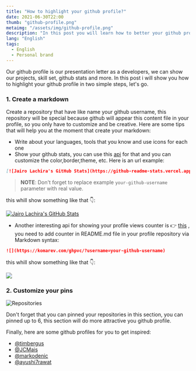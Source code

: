 ```yaml
---
title: "How to highlight your github profile?"
date: 2021-06-30T22:00
thumb: "github-profile.png"
metaimg: "/assets/img/github-profile.png"
description: "In this post you will learn how to better your github profile using a markdown syntax"
lang: "English"
tags:
  - English
  - Personal brand
---
```


Our github profile is our presentation letter as a developers, we can show our projects, skill set, github stats and more. In this post i will show you how to highlight your github profile in two simple steps, let's go.


### 1. Create a markdown

Create a repository that have like name your github username, this repository will be special because github will appear this content file in your profile, so you only have to customize and be creative. Here are some tips that will help you at the moment that create your markdown:

- Write about your languages, tools that you know and use icons for each one 
- Show your github stats, you can use this [api](https://github.com/anuraghazra/github-readme-stats) for that and you can customize the color,border,theme, etc.  Here is an url example:

```markdown
[![Jairo Lachira's GitHub Stats](https://github-readme-stats.vercel.app/api?username=your-github-username&show_icons=true&hide_border=false&theme=vue)](https://github.com/anuraghazra/github-readme-stats)
```
> **NOTE**: Don't forget to replace example `your-github-username` parameter with real value.


this whill show something like that 👇:

[![Jairo Lachira's GitHub Stats](https://github-readme-stats.vercel.app/api?username=j4iro&show_icons=true&hide_border=false&theme=vue)](https://github.com/anuraghazra/github-readme-stats)

- Another interesting api for showing your profile views counter is 👉 [this](https://github.com/antonkomarev/github-profile-views-counter/) , you need to add counter in README.md file in your profile repository via Markdown syntax:

```markdown
![](https://komarev.com/ghpvc/?username=your-github-username)
```
this whill show something like that 👇:

[![](https://komarev.com/ghpvc/?username=j4iro&color=blue&label=Profile%20Views)](https://github.com/j4iro/j4iro)

### 2. Customize your pins

![Repositories](/assets/img/_repositories_pinned.png "Repositories")

Don't forget that you can pinned your repositories in this section, you can pinned up to 6, this section will do more attractive you github profile.

Finally, here are some github profiles for you to get inspired:

- [@timbergus](https://github.com/timbergus)
- [@JCMais](https://github.com/JCMais)
- [@markodenic](https://github.com/markodenic)
- [@ayushi7rawat](https://github.com/ayushi7rawat)
